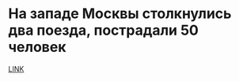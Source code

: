 # На западе Москвы столкнулись два поезда, пострадали 50 человек



[LINK](https://varlamov.ru/2321501.html)